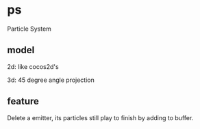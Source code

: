 # ps

Particle System

## model

2d: like cocos2d's

3d: 45 degree angle projection

## feature

Delete a emitter, its particles still play to finish by adding to buffer.